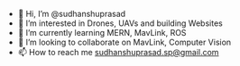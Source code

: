 - 👋 Hi, I’m @sudhanshuprasad
- 👀 I’m interested in Drones, UAVs and building Websites
- 🌱 I’m currently learning MERN, MavLink, ROS
- 💞️ I’m looking to collaborate on MavLink, Computer Vision
- 📫 How to reach me sudhanshuprasad.sp@gmail.com 

<!---
sudhanshuprasad/sudhanshuprasad is a ✨ special ✨ repository because its `README.md` (this file) appears on your GitHub profile.
You can click the Preview link to take a look at your changes.
--->
